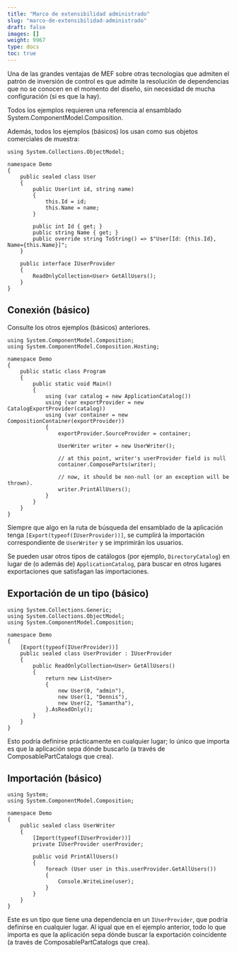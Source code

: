 ```yaml
---
title: "Marco de extensibilidad administrado"
slug: "marco-de-extensibilidad-administrado"
draft: false
images: []
weight: 9967
type: docs
toc: true
---
```


Una de las grandes ventajas de MEF sobre otras tecnologías que admiten el patrón de inversión de control es que admite la resolución de dependencias que no se conocen en el momento del diseño, sin necesidad de mucha configuración (si es que la hay).

Todos los ejemplos requieren una referencia al ensamblado System.ComponentModel.Composition.

Además, todos los ejemplos (básicos) los usan como sus objetos comerciales de muestra:

    using System.Collections.ObjectModel;

    namespace Demo
    {
        public sealed class User
        {
            public User(int id, string name)
            {
                this.Id = id;
                this.Name = name;
            }

            public int Id { get; }
            public string Name { get; }
            public override string ToString() => $"User[Id: {this.Id}, Name={this.Name}]";
        }

        public interface IUserProvider
        {
            ReadOnlyCollection<User> GetAllUsers();
        }
    }

## Conexión (básico)
Consulte los otros ejemplos (básicos) anteriores.

    using System.ComponentModel.Composition;
    using System.ComponentModel.Composition.Hosting;

    namespace Demo
    {
        public static class Program
        {
            public static void Main()
            {
                using (var catalog = new ApplicationCatalog())
                using (var exportProvider = new CatalogExportProvider(catalog))
                using (var container = new CompositionContainer(exportProvider))
                {
                    exportProvider.SourceProvider = container;

                    UserWriter writer = new UserWriter();

                    // at this point, writer's userProvider field is null
                    container.ComposeParts(writer);

                    // now, it should be non-null (or an exception will be thrown).
                    writer.PrintAllUsers();
                }
            }
        }
    }

Siempre que algo en la ruta de búsqueda del ensamblado de la aplicación tenga `[Export(typeof(IUserProvider))]`, se cumplirá la importación correspondiente de `UserWriter` y se imprimirán los usuarios.

Se pueden usar otros tipos de catálogos (por ejemplo, `DirectoryCatalog`) en lugar de (o además de) `ApplicationCatalog`, para buscar en otros lugares exportaciones que satisfagan las importaciones.

## Exportación de un tipo (básico)
    using System.Collections.Generic;
    using System.Collections.ObjectModel;
    using System.ComponentModel.Composition;

    namespace Demo
    {
        [Export(typeof(IUserProvider))]
        public sealed class UserProvider : IUserProvider
        {
            public ReadOnlyCollection<User> GetAllUsers()
            {
                return new List<User>
                {
                    new User(0, "admin"),
                    new User(1, "Dennis"),
                    new User(2, "Samantha"),
                }.AsReadOnly();
            }
        }
    }

Esto podría definirse prácticamente en cualquier lugar; lo único que importa es que la aplicación sepa dónde buscarlo (a través de ComposablePartCatalogs que crea).

## Importación (básico)

    using System;
    using System.ComponentModel.Composition;

    namespace Demo
    {
        public sealed class UserWriter
        {
            [Import(typeof(IUserProvider))]
            private IUserProvider userProvider;

            public void PrintAllUsers()
            {
                foreach (User user in this.userProvider.GetAllUsers())
                {
                    Console.WriteLine(user);
                }
            }
        }
    }

Este es un tipo que tiene una dependencia en un `IUserProvider`, que podría definirse en cualquier lugar. Al igual que en el ejemplo anterior, todo lo que importa es que la aplicación sepa dónde buscar la exportación coincidente (a través de ComposablePartCatalogs que crea).


